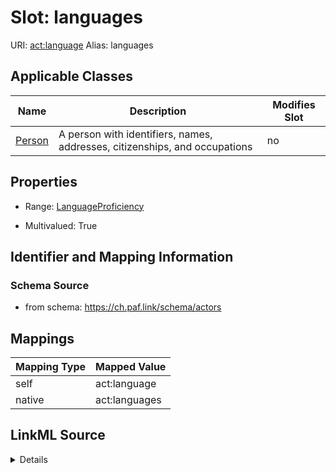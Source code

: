 

# Slot: languages 



URI: [act:language](https://ch.paf.link/schema/actors/language)
Alias: languages

<!-- no inheritance hierarchy -->





## Applicable Classes

| Name | Description | Modifies Slot |
| --- | --- | --- |
| [Person](Person.md) | A person with identifiers, names, addresses, citizenships, and occupations |  no  |






## Properties

* Range: [LanguageProficiency](LanguageProficiency.md)

* Multivalued: True




## Identifier and Mapping Information






### Schema Source


* from schema: https://ch.paf.link/schema/actors




## Mappings

| Mapping Type | Mapped Value |
| ---  | ---  |
| self | act:language |
| native | act:languages |




## LinkML Source

<details>
```yaml
name: languages
from_schema: https://ch.paf.link/schema/actors
rank: 1000
slot_uri: act:language
alias: languages
owner: Person
domain_of:
- Person
range: LanguageProficiency
multivalued: true
inlined: true
inlined_as_list: true

```
</details>